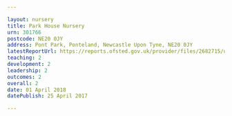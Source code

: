 ```yaml
---

layout: nursery
title: Park House Nursery
urn: 301766
postcode: NE20 0JY
address: Pont Park, Ponteland, Newcastle Upon Tyne, NE20 0JY
latestReportUrl: https://reports.ofsted.gov.uk/provider/files/2682715/urn/301766.pdf
teaching: 2
development: 2
leadership: 2
outcomes: 2
overall: 2
date: 01 April 2018 
datePublish: 25 April 2017

---
```

